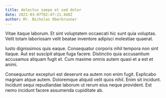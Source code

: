 ```yaml
---
title: delectus saepe et sed dolor
date: 2021-03-07T02:47:21.448Z
author: Mr. Nicholas Oberbrunner
---
```


Vitae itaque laborum. Et sint voluptatem occaecati hic sunt quia voluptas. Velit totam laboriosam velit beatae inventore adipisci molestiae quaerat.
 Iusto dignissimos quis eaque. Consequatur corporis nihil tempora non sint itaque. Aut est suscipit atque fuga facere. Distinctio quia accusantium accusamus aliquam fugit et. Cum maxime omnis autem quasi et a est et animi.
 Consequuntur excepturi est deserunt ea autem non enim fugit. Explicabo magnam atque autem. Doloremque aliquid velit quos nihil. Enim sit incidunt. Incidunt sequi repudiandae laborum ut rerum eius neque provident. Est nemo incidunt facere assumenda cupiditate ab.
